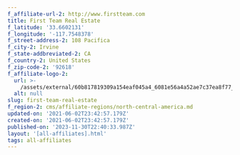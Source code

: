 ```yaml
---
f_affiliate-url-2: http://www.firstteam.com
title: First Team Real Estate
f_latitude: '33.6602131'
f_longitude: '-117.7548378'
f_street-address-2: 108 Pacifica­
f_city-2: Irvine­
f_state-addbreviated-2: CA­
f_country-2: United States
f_zip-code-2: '92618'
f_affiliate-logo-2:
  url: >-
    /assets/external/60b817819309a154eaf045a4_6081e56a4a52ae7c37ea8f77_60785a537de0dc2e4b409b58_content_ft-cire_clr.png
  alt: null
slug: first-team-real-estate
f_region-2: cms/affiliate-regions/north-central-america.md
updated-on: '2021-06-02T23:42:57.179Z'
created-on: '2021-06-02T23:42:57.179Z'
published-on: '2023-11-30T22:40:33.987Z'
layout: '[all-affiliates].html'
tags: all-affiliates
---
```



